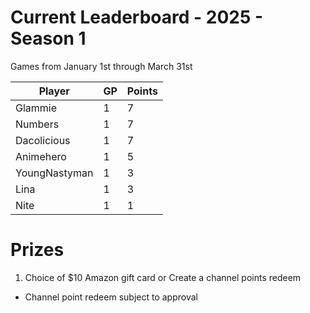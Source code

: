 #  Current Leaderboard - 2025 - Season 1

Games from January 1st through March 31st

|Player|GP|Points|
|------|------------|------|
|Glammie|1|7|
|Numbers|1|7|
|Dacolicious|1|7|
|Animehero|1|5|
|YoungNastyman|1|3|
|Lina|1|3|
|Nite|1|1|



# Prizes
1. Choice of $10 Amazon gift card or Create a channel points redeem



* Channel point redeem subject to approval
